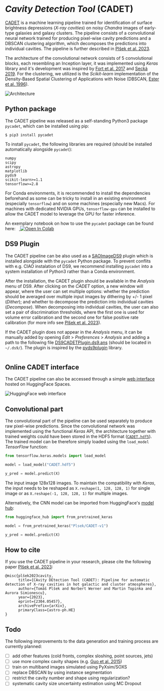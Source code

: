 # *Cavity Detection Tool* (CADET)

[CADET](https://tomasplsek.github.io/CADET/) is a machine learning pipeline trained for identification of surface brightness depressions (*X-ray cavities*) on noisy *Chandra* images of early-type galaxies and galaxy clusters. The pipeline consists of a convolutional neural network trained for producing pixel-wise cavity predictions and a DBSCAN clustering algorithm, which decomposes the predictions into individual cavities. The pipeline is further described in [Plšek et al. 2023](https://arxiv.org/abs/2304.05457).

The architecture of the convolutional network consists of 5 convolutional blocks, each resembling an Inception layer, it was implemented using *Keras* library and it's development was inspired by [Fort et al. 2017](https://ui.adsabs.harvard.edu/abs/2017arXiv171200523F/abstract) and [Secká 2019](https://is.muni.cz/th/rnxoz/?lang=en;fakulta=1411). For the clustering, we utilized is the *Scikit-learn* implementation of the Density-Based Spatial Clustering of Applications with Noise (DBSCAN, [Ester et al. 1996](https://citeseerx.ist.psu.edu/viewdoc/summary?doi=10.1.1.121.9220)).

![Architecture](https://github.com/tomasplsek/CADET/raw/main/docs/figures/architecture.png)


## Python package

The CADET pipeline was released as a self-standing Python3 package `pycadet`, which can be installed using pip:

```console
$ pip3 install pycadet
```

To install `pycadet`, the following libraries are required (should be installed automatically alongside `pycadet`):
```
numpy
scipy
astropy
matplotlib
pyds9
scikit-learn>=1.1
tensorflow>=2.8
```

For Conda environments, it is recommended to install the dependencies beforehand as some can be tricky to install in an existing environment (especially `tensorflow`) and on some machines (especially new Macs). For machines with dedicated NVIDIA GPUs, `tensorflow-gpu` can be installed to allow the CADET model to leverage the GPU for faster inference.

An exemplary notebook on how to use the `pycadet` package can be found here: &nbsp;&nbsp;<a target="_blank" href="https://colab.research.google.com/github/tomasplsek/CADET/blob/main/examples/CADET.ipynb">
 <img src="https://colab.research.google.com/assets/colab-badge.svg" alt="Open In Colab" style="margin-bottom:-4px"/>
</a>


<!-- If you want to re-train the network from scratch or generate training images, an additional library is required:\
[`jax`](https://github.com/google/jax) -->

<!-- The CADET pipeline inputs either raw *Chandra* images in units of counts (numbers of captured photons) or exposure-corrected images. When using exposure-corrected images, images should be normalized by the lowest pixel value so all pixels are higher than or equal to 1. For images with many point sources, they should be filled with surrounding background level using Poisson statistics ([dmfilth](https://cxc.cfa.harvard.edu/ciao/ahelp/dmfilth.html) within [CIAO](https://cxc.harvard.edu/ciao/)).

Convolutional part of the CADET pipeline can only input 128x128 images. As a part of the pipeline, input images are therefore being cropped to a size specified by parameter scale (size = scale * 128 pixels) and re-binned to 128x128 images. By default, images are probed on 4 different scales (1,2,3,4). The size of the image inputted into the pipeline therefore needs to at least 512x512 pixels (minimal input size differs if non-default scales are used) and images should be centred at the centre of the galaxy. The re-binning is performed using *Astropy* and *Numpy* libraries and can only handle integer binsizes. For floating point number binning, we recommend using [dmregrid](https://cxc.cfa.harvard.edu/ciao/ahelp/dmregrid.html) and applying CADET model manually (see Convolutional part).

Before being decomposed by the DBSCAN algorithm, pixel-wise predictions produced by the convolutional part of the CADET pipeline need to be further thresholded. In order to simultaneously calibrate the volume error and false positive rate, we introduced two discrimination thresholds (for more info see [Plšek et al. 2023]()) and their default values are 0.4 and 0.6, respectively. Nevertheless, both discrimination thresholds are changeable and can be set to an arbitrary value between 0 and 1.


```python
from pycadet import rebin
```

```python
data, wcs = rebin("NGC4649.fits", scale=2)
```

The `CADET.py` script loads a FITS file specified by the `filename` argument, which is located in the same folder as the main `CADET.py` script. The script creates a folder of the same name as the FITS file, and saves corresponding pixel-wise as well as decomposed cavity predictions into the FITS format while also properly preserving the WCS coordinates. On the output, there is also a PNG file showing decomposed predictions for individual scales.

The volumes of X-ray cavities are calculated under the assumption of rotational symmetry along the direction from the galactic centre towards the centre of the cavity (estimated as *center of mass*). The cavity depth in each point along that direction is then assumed to be equal to its width. Thereby produced 3D cavity models are stored in the `.npy` format and can be used for further caclulation (e.g. cavity energy estimationš) -->

<!-- ![](docs/figures/NGC5813.png) -->

## DS9 Plugin

The CADET pipeline can be also used as a [SAOImageDS9](ds9.si.edu/) plugin which is installed alongside with the `pycadet` Python package. To prevent conflits with e.g. CIAO instalation of DS9, we recommend installing `pycadet` into a system installation of Python3 rather than a Conda environment.

After the installation, the CADET plugin should be available in the *Analysis* menu of DS9. After clicking on the *CADET* option, a new window will appear, where the user can set multiple options: whether the prediction should be averaged over multiple input images by dithering by +/- 1 pixel (*Dither*); and whether to decompose the prediction into individual cavities (*Decompose*). When decomposing into individual cavities, the user can also set a pair of discrimination thresholds, where the first one is used for volume error calibration and the second one for false positive rate calibration (for more info see [Plšek et al. 2023](https://arxiv.org/abs/2304.05457)).

If the CADET plugin does not appear in the *Analysis* menu, it can be manually added by opening *Edit* > *Preferences* > *Analysis* and adding a path to the following file [DS9CADETPlugin.ds9.ans](https://github.com/tomasplsek/CADET/raw/main/pycadet/DS9CADETPlugin.ds9.ans) (should be located in `~/.ds9/`). The plugin is inspired by the [pyds9plugin](https://github.com/vpicouet/pyds9plugin/tree/master) library.

![]()



## Online CADET interface

The CADET pipeline can also be accessed through a simple [web interface](https://huggingface.co/spaces/Plsek/CADET) hosted on HuggingFace Spaces.

![HuggingFace web interface](https://github.com/tomasplsek/CADET/raw/main/docs/figures/CADET_Huggingface.png)


## Convolutional part

<!-- [![Colab](https://colab.research.google.com/assets/colab-badge.svg)](https://colab.research.google.com/github/tomasplsek/CADET/blob/main/CADET_example_colab.ipynb) -->

The convolutional part of the pipeline can be used separately to produce raw pixel-wise predictions. Since the convolutional network was implemented using the functional *Keras* API, the architecture together with trained weights could have been stored in the HDF5 format ([`CADET.hdf5`](https://github.com/tomasplsek/CADET/raw/main/CADET.hdf5)). The trained model can be therefore simply loaded using the `load_model` *TensorFlow* function:

```python
from tensorflow.keras.models import load_model

model = load_model("CADET.hdf5")

y_pred = model.predict(X)
```

The input image 128x128 images. To maintain the compatibility with *Keras*, the input needs to be reshaped as `X.reshape(1, 128, 128, 1)` for single image or as `X.reshape(-1, 128, 128, 1)` for multiple images.

Alternatively, the CNN model can be imported from HuggingFace's [model hub](https://huggingface.co/Plsek/CADET-v1):

```python
from huggingface_hub import from_pretrained_keras

model = from_pretrained_keras("Plsek/CADET-v1")

y_pred = model.predict(X)
```

<!-- Thus produced pixel-wise prediction needs to be further thresholded and decomposed into individual cavities using a DBSCAN clustering algorithm:

```python
import numpy as np
from sklearn.cluster import DBSCAN

y_pred = np.where(y_pred > threshold, 1, 0)

x, y = y_pred.nonzero()
data = np.array([x,y]).reshape(2, -1)

clusters = DBSCAN(eps=1.5, min_samples=3).fit(data.T).labels_
``` -->

## How to cite

<!-- The CADET pipeline is thoroughly described in [Plšek et al. 2023](https://arxiv.org/abs/2304.05457) and was originally developed as a part of my [diploma thesis](https://is.muni.cz/th/x68od/?lang=en).  -->
If you use the CADET  pipeline in your research, please cite the following paper [Plšek et al. 2023](https://arxiv.org/abs/2304.05457):

```
@misc{plšek2023cavity,
      title={CAvity DEtection Tool (CADET): Pipeline for automatic detection of X-ray cavities in hot galactic and cluster atmospheres}, 
      author={Tomáš Plšek and Norbert Werner and Martin Topinka and Aurora Simionescu},
      year={2023},
      eprint={2304.05457},
      archivePrefix={arXiv},
      primaryClass={astro-ph.HE}
}
```

## Todo

The following improvements to the data generation and training process are currently planned:

- [ ] add other features (cold fronts, complex sloshing, point sources, jets)
- [ ] use more complex cavity shapes (e.g. [Guo et al. 2015](https://arxiv.org/abs/1408.5018))
- [ ] train on multiband images simulated using PyXsim/SOXS
- [ ] replace DBSCAN by using instance segmentation 
- [ ] restrict the cavity number and shape using regularization?
- [ ] systematic cavity size uncertainty estimation using MC Dropout
